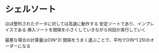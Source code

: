 # シェルソート
ほぼ整列されたデータに対しては高速に動作する
安定ソートであり、インプレイスである
挿入ソートを間隔を小さくしていきながら何回か実行していく

最悪な場合の計算量はO(N^2)
間隔をうまく選ぶことで、平均でO(N^1.25)のオーダーになる
